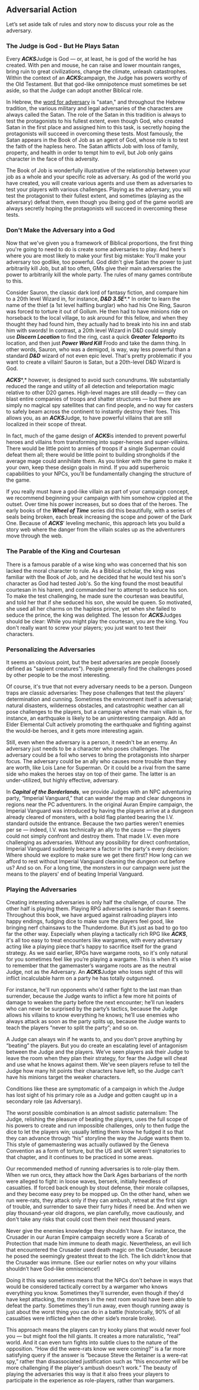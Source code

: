 ## Adversarial Action

Let’s set aside talk of rules and story now to discuss your role as the adversary.

### The Judge is God - But He Plays Satan

Every ***ACKS***Judge is God — or, at least, he is god of the world he has created. With pen and mouse, he can raise and lower mountain ranges, bring ruin to great civilizations, change the climate, unleash catastrophes. Within the context of an ***ACKS***campaign, the Judge has powers worthy of the Old Testament. But that god-like omnipotence must sometimes be set aside, so that the Judge can adopt another Biblical role.

In Hebrew, the [word for adversary](http://en.wikipedia.org/wiki/Adversary) is "satan," and throughout the Hebrew tradition, the various military and legal adversaries of the characters are always called the Satan. The role of the Satan in this tradition is always to test the protagonists to his fullest extent, even though God, who created Satan in the first place and assigned him to this task, is secretly hoping the protagonists will succeed in overcoming these tests. Most famously, the Satan appears in the Book of Job as an agent of God, whose role is to test the faith of the hapless hero. The Satan afflicts Job with loss of family, property, and health in order to tempt him to evil, but Job only gains character in the face of this adversity.

The Book of Job is wonderfully illustrative of the relationship between your job as a whole and your specific role as adversary. As god of the world you have created, you will create various agents and use them as adversaries to test your players with various challenges. Playing as the adversary, you will test the protagonist to their fullest extent, and sometimes (playing as the adversary) defeat them, even though you (being god of the game world) are always secretly hoping the protagonists will succeed in overcoming these tests.

### Don't Make the Adversary into a God

Now that we've given you a framework of Biblical proportions, the first thing you're going to need to do is create some adversaries to play. And here's where you are most likely to make your first big mistake: You'll make your adversary too godlike, too powerful. God didn't give Satan the power to just arbitrarily kill Job, but all too often, GMs give their main adversaries the power to arbitrarily kill the whole party. The rules of many games contribute to this.

Consider Sauron, the classic dark lord of fantasy fiction, and compare him to a 20th level Wizard in, for instance, ***D&D 3.5E****.* In order to learn the name of the thief (a 1st level halfling burglar) who had his One Ring, Sauron was forced to torture it out of Gollum. He then had to have minions ride on horseback to the local village, to ask around for this fellow, and when they thought they had found him, they actually had to break into his inn and stab him with swords! In contrast, a 20th level Wizard in D&D could simply use ***Discern Location*** to find the ring, cast a quick ***Greater Teleport***to its location, and then just ***Power Word Kill*** Frodo and take the damn thing. In other words, Sauron, who was a demigod, is way, way less powerful than a standard ***D&D*** wizard of not even epic level. That's pretty problematic if you want to create a villain! Sauron is Satan, but a 20th-level D&D Wizard is God.

***ACKS****,* however, is designed to avoid such conundrums. We substantially reduced the range and utility of all detection and teleportation magic relative to other D20 games. High-level mages are still deadly — they can blast entire companies of troops and shatter structures — but there are simply no magical spy satellites that can find people, and no way for casters to safely beam across the continent to instantly destroy their foes. This allows you, as an ***ACKS***Judge, to have powerful villains that are still localized in their scope of threat.

In fact, much of the game design of ***ACKS***is intended to prevent powerful heroes and villains from transforming into super-heroes and super-villains. There would be little point to armies of troops if a single Superman could defeat them all; there would be little point to building strongholds if the average mage could annihilate them. As you tinker with the game to make it your own, keep these design goals in mind. If you add superheroic capabilities to your NPCs, you’ll be fundamentally changing the structure of the game.

If you really must have a god-like villain as part of your campaign concept, we recommend beginning your campaign with him somehow crippled at the outset. Over time his power increases, but so does that of the heroes. The early books of the ***Wheel of Time*** series did this beautifully, with a series of seals being broken, each break increasing the scope and power of the Dark One. Because of ***ACKS***’ leveling mechanic, this approach lets you build a story web where the danger from the villain scales up as the adventurers move through the web.

### The Parable of the King and Courtesan

There is a famous parable of a wise king who was concerned that his son lacked the moral character to rule. As a Biblical scholar, the king was familiar with the Book of Job, and he decided that he would test his son's character as God had tested Job's. So the king found the most beautiful courtesan in his harem, and commanded her to attempt to seduce his son. To make the test challenging, he made sure the courtesan was beautiful, and told her that if she seduced his son, she would be queen. So motivated, she used all her charms on the hapless prince, yet when she failed to seduce the prince, the king was delighted. The lesson for ***ACKS***Judges should be clear: While you might play the courtesan, you are the king. You don't really want to screw your players; you just want to test their characters.

### Personalizing the Adversaries

It seems an obvious point, but the best adversaries are people (loosely defined as "sapient creatures"). People generally find the challenges posed by other people to be the most interesting.

Of course, it's true that not every adversary needs to be a person. Dungeon traps are classic adversaries: They pose challenges that test the players' determination and cunning. Sometimes the environment itself is adversarial; natural disasters, wilderness obstacles, and catastrophic weather can all pose challenges to the players, but a campaign where the main villain is, for instance, an earthquake is likely to be an uninteresting campaign. Add an Elder Elemental Cult actively promoting the earthquake and fighting against the would-be heroes, and it gets more interesting again.

Still, even when the adversary is a person, it needn't be an enemy. An adversary just needs to be a character who poses challenges. The adversary could be a foil who serves to bring the protagonists into sharper focus. The adversary could be an ally who causes more trouble than they are worth, like Lois Lane for Superman. Or it could be a rival from the same side who makes the heroes stay on top of their game. The latter is an under-utilized, but highly effective, adversary.

In ***Capital of the Borderlands***, we provide Judges with an NPC adventuring party, “Imperial Vanguard,” that can wander the map and clear dungeons in regions near the PC adventurers. In the original Auran Empire campaign, the Imperial Vanguard was introduced by having the players arrive at a dungeon already cleared of monsters, with a bold flag planted bearing the I.V. standard outside the entrance. Because the two parties weren't enemies per se — indeed, I.V. was technically an ally to the cause — the players could not simply confront and destroy them. That made I.V. even more challenging as adversaries. Without any possibility for direct confrontation, Imperial Vanguard suddenly became a factor in the party's every decision: Where should we explore to make sure we get there first? How long can we afford to rest without Imperial Vanguard cleaning the dungeon out before us? And so on. For a long time, the monsters in our campaign were just the means to the players' end of beating Imperial Vanguard.

### Playing the Adversaries

Creating interesting adversaries is only half the challenge, of course. The other half is playing them. Playing RPG adversaries is harder than it seems. Throughout this book, we have argued against railroading players into happy endings, fudging dice to make sure the players feel good, like bringing nerf chainsaws to the Thunderdome. But it’s just as bad to go too far the other way. Especially when playing a tactically rich RPG like ***ACKS***, it's all too easy to treat encounters like wargames, with every adversary acting like a playing piece that's happy to sacrifice itself for the grand strategy. As we said earlier, RPGs have wargame roots, so it's only natural for you sometimes feel like you’re playing a wargame. This is when it’s wise to remember that the gamemaster’s wargame roots are as the neutral Judge, not as the Adversary. An ***ACKS***Judge who loses sight of this will inflict incalculable harm on a party he has totally outgunned.

For instance, he'll run opponents who'd rather fight to the last man than surrender, because the Judge wants to inflict a few more hit points of damage to weaken the party before the next encounter; he’ll run leaders who can never be surprised by the party’s tactics, because the Judge allows his villains to know everything he knows; he’ll use enemies who always attack as soon as the party splits up, because the Judge wants to teach the players “never to split the party”; and so on.

A Judge can always win if he wants to, and you don't prove anything by “beating” the players. But you do create an escalating level of antagonism between the Judge and the players. We’ve seen players ask their Judge to leave the room when they plan their strategy, for fear the Judge will cheat and use what he knows against them. We've seen players refuse to tell the Judge how many hit points their characters have left, so the Judge can’t have his minions target the weaker characters.

Conditions like these are symptomatic of a campaign in which the Judge has lost sight of his primary role as a Judge and gotten caught up in a secondary role (as Adversary).

The worst possible combination is an almost sadistic paternalism: The Judge, relishing the pleasure of beating the players, uses the full scope of his powers to create and run impossible challenges, only to then fudge the dice to let the players win; usually letting them know he fudged it so that they can advance through “his” storyline the way the Judge wants them to. This style of gamemastering was actually outlawed by the Geneva Convention as a form of torture, but the US and UK weren’t signatories to that chapter, and it continues to be practiced in some areas.

Our recommended method of running adversaries is to role-play them. When we run orcs, they attack how the Dark Ages barbarians of the north were alleged to fight: in loose waves, berserk, initially heedless of casualties. If forced back enough by stout defense, their morale collapses, and they become easy prey to be mopped up. On the other hand, when we run were-rats, they attack only if they can ambush, retreat at the first sign of trouble, and surrender to save their furry hides if need be. And when we play thousand-year old dragons, we plan carefully, move cautiously, and don't take any risks that could cost them their next thousand years.

Never give the enemies knowledge they shouldn't have. For instance, the Crusader in our Auran Empire campaign secretly wore a Scarab of Protection that made him immune to death magic. Nevertheless, an evil lich that encountered the Crusader used death magic on the Crusader, because he posed the seemingly greatest threat to the lich. The lich didn’t know that the Crusader was immune. (See our earlier notes on why your villains shouldn’t have God-like omniscience!)

Doing it this way sometimes means that the NPCs don't behave in ways that would be considered tactically correct by a wargamer who knows everything you know. Sometimes they'll surrender, even though if they'd have kept attacking, the monsters in the next room would have been able to defeat the party. Sometimes they'll run away, even though running away is just about the worst thing you can do in a battle (historically, 90% of all casualties were inflicted when the other side’s morale broke).

This approach means the players can try kooky plans that would never fool you — but might fool the hill giants. It creates a more naturalistic, “real” world. And it can even turn fights into subtle clues to the nature of the opposition. “How did the were-rats know we were coming?” is a far more satisfying query if the answer is “because Steve the Retainer is a were-rat spy,” rather than disassociated justification such as “this encounter will be more challenging if the player's ambush doesn't work.” The beauty of playing the adversaries this way is that it also frees your players to participate in the experience as role-players, rather than wargamers.
